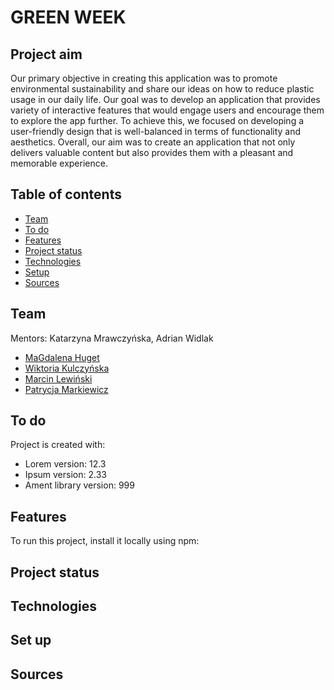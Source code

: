 # GREEN WEEK
## Project aim
Our primary objective in creating this application was to promote environmental sustainability and share our ideas on how to reduce plastic usage in our daily life. Our goal was to develop an application that provides variety of interactive features that would engage users and encourage them to explore the app further. To achieve this, we focused on developing a user-friendly design that is well-balanced in terms of functionality and aesthetics. Overall, our aim was to create an application that not only delivers valuable content but also provides them with a pleasant and memorable experience.

## Table of contents
* [Team](#team)
* [To do](#to-do)
* [Features](#features)
* [Project status](#project-status)
* [Technologies](#technologies)
* [Setup](#setup)
* [Sources](#sources)

## Team
Mentors: Katarzyna Mrawczyńska, Adrian Widlak

* [MaGdalena Huget](https://github.com/magdalenahuget)
* [Wiktoria Kulczyńska](https://github.com/wiktoria75)
* [Marcin Lewiński](https://github.com/marcinlewinski)
* [Patrycja Markiewicz](https://github.com/patrycjavmarkiewicz)
	
## To do
Project is created with:
* Lorem version: 12.3
* Ipsum version: 2.33
* Ament library version: 999
	
## Features
To run this project, install it locally using npm:

## Project status

## Technologies

## Set up

## Sources